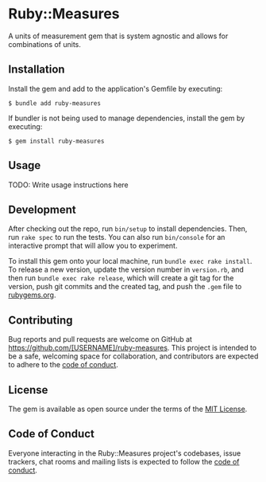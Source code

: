# Ruby::Measures

A units of measurement gem that is system agnostic and allows for combinations of units.

## Installation

Install the gem and add to the application's Gemfile by executing:

    $ bundle add ruby-measures

If bundler is not being used to manage dependencies, install the gem by executing:

    $ gem install ruby-measures

## Usage

TODO: Write usage instructions here

## Development

After checking out the repo, run `bin/setup` to install dependencies. Then, run `rake spec` to run the tests. You can also run `bin/console` for an interactive prompt that will allow you to experiment.

To install this gem onto your local machine, run `bundle exec rake install`. To release a new version, update the version number in `version.rb`, and then run `bundle exec rake release`, which will create a git tag for the version, push git commits and the created tag, and push the `.gem` file to [rubygems.org](https://rubygems.org).

## Contributing

Bug reports and pull requests are welcome on GitHub at https://github.com/[USERNAME]/ruby-measures. This project is intended to be a safe, welcoming space for collaboration, and contributors are expected to adhere to the [code of conduct](https://github.com/[USERNAME]/ruby-measures/blob/master/CODE_OF_CONDUCT.md).

## License

The gem is available as open source under the terms of the [MIT License](https://opensource.org/licenses/MIT).

## Code of Conduct

Everyone interacting in the Ruby::Measures project's codebases, issue trackers, chat rooms and mailing lists is expected to follow the [code of conduct](https://github.com/[USERNAME]/ruby-measures/blob/master/CODE_OF_CONDUCT.md).
